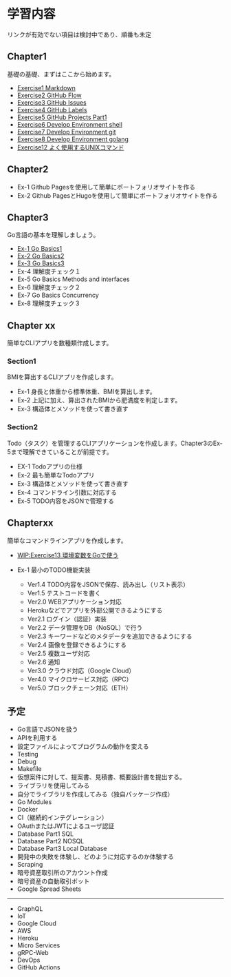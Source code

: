 # 学習内容

リンクが有効でない項目は検討中であり、順番も未定

## Chapter1

基礎の基礎、まずはここから始めます。

- [Exercise1 Markdown](./exercises/exercise1)
- [Exercise2 GitHub Flow](./exercises/exercise2)
- [Exercise3 GitHub Issues](./exercises/exercise3)
- [Exercise4 GitHub Labels](./exercises/exercise4)
- [Exercise5 GitHub Projects Part1](./exercises/exercise5)
- [Exercise6 Develop Environment shell](./exercises/exercise6)
- [Exercise7 Develop Environment git](./exercises/exercise7)
- [Exercise8 Develop Environment golang](./exercises/exercise8)
- [Exercise12 よく使用するUNIXコマンド](./exercises/exercise12)


## Chapter2

- Ex-1 Github Pagesを使用して簡単にポートフォリオサイトを作る
- Ex-2 Github PagesとHugoを使用して簡単にポートフォリオサイトを作る

## Chapter3

Go言語の基本を理解しましょう。

- [Ex-1 Go Basics1](./exercises/exercise9)
- [Ex-2 Go Basics2](./exercises/exercise10)
- [Ex-3 Go Basics3](./exercises/exercise11)
- Ex-4 理解度チェック１
- Ex-5 Go Basics Methods and interfaces
- Ex-6 理解度チェック２
- Ex-7 Go Basics Concurrency
- Ex-8 理解度チェック３

## Chapter xx

簡単なCLIアプリを数種類作成します。

### Section1

BMIを算出するCLIアプリを作成します。

- Ex-1 身長と体重から標準体重、BMIを算出します。
- Ex-2 上記に加え、算出されたBMIから肥満度を判定します。
- Ex-3 構造体とメソッドを使って書き直す


### Section2 

Todo（タスク）を管理するCLIアプリケーションを作成します。Chapter3のEx-5まで理解できていることが前提です。

- EX-1 Todoアプリの仕様
- Ex-2 最も簡単なTodoアプリ
- Ex-3 構造体とメソッドを使って書き直す
- Ex-4 コマンドライン引数に対応する
- Ex-5 TODO内容をJSONで管理する


## Chapterxx

簡単なコマンドラインアプリを作成します。

- [WIP:Exercise13 環境変数をGoで使う](./exercises/exercise13)

- Ex-1 最小のTODO機能実装
   - Ver1.4 TODO内容をJSONで保存、読み出し（リスト表示）
   - Ver1.5 テストコードを書く
   - Ver2.0 WEBアプリケーション対応
   - Herokuなどでアプリを外部公開できるようにする
   - Ver2.1 ログイン（認証）実装
   - Ver2.2 データ管理をDB（NoSQL）で行う
   - Ver2.3 キーワードなどのメタデータを追加できるようにする
   - Ver2.4 画像を登録できるようにする
   - Ver2.5 複数ユーザ対応
   - Ver2.6 通知
   - Ver3.0 クラウド対応（Google Cloud）
   - Ver4.0 マイクロサービス対応（RPC）
   - Ver5.0 ブロックチェーン対応（ETH）

## 予定

- Go言語でJSONを扱う
- APIを利用する
- 設定ファイルによってプログラムの動作を変える
- Testing
- Debug
- Makefile
- 仮想案件に対して、提案書、見積書、概要設計書を提出する。
- ライブラリを使用してみる
- 自分でライブラリを作成してみる（独自パッケージ作成）
- Go Modules
- Docker
- CI（継続的インテグレーション）
- OAuthまたはJWTによるユーザ認証
- Database Part1 SQL
- Database Part2 NOSQL
- Database Part3 Local Database
- 開発中の失敗を体験し、どのように対応するのか体験する
- Scraping
- 暗号資産取引所のアカウント作成
- 暗号資産の自動取引ボット
- Google Spread Sheets

----

- GraphQL
- IoT
- Google Cloud
- AWS
- Heroku
- Micro Services
- gRPC-Web
- DevOps
- GitHub Actions

